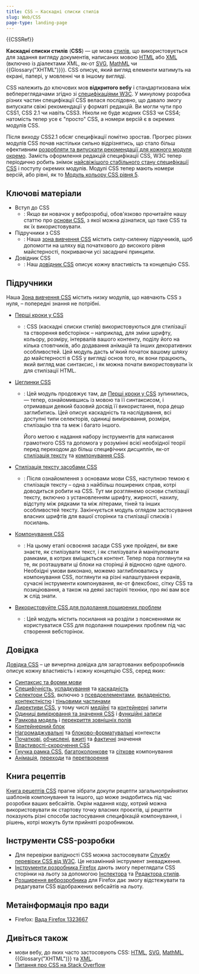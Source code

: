 ```yaml
---
title: CSS – Каскадні списки стилів
slug: Web/CSS
page-type: landing-page
---
```


{{CSSRef}}

**Каскадні списки стилів** (**CSS**) — це мова [стилів](docs/Web/API/StyleSheet), що використовується для задання вигляду документів, написаних мовою [HTML](/uk/docs/Web/HTML) або [XML](/uk/docs/Web/XML/XML_introduction) (включно із діалектами XML, як-от [SVG](/uk/docs/Web/SVG), [MathML](/uk/docs/Web/MathML) чи {{Glossary("XHTML")}}). CSS описує, який вигляд елементи матимуть на екрані, папері, у мовленні чи в іншому вигляді.

CSS належить до ключових мов **відкритого вебу** і стандартизована між вебпереглядачами згідно зі [специфікаціями W3C](https://www.w3.org/Style/CSS/#specs). У минулому розробка різних частин специфікації CSS велася послідовно, що давало змогу випускати свіжі рекомендації у форматі редакцій. Ви могли чути про CSS1, CSS 2.1 чи навіть CSS3. Ніколи не буде жодних CSS3 чи CSS4; натомість тепер усе є "просто" CSS, а номери версій є в окремих модулів CSS.

Після виходу CSS2.1 обсяг специфікації помітно зростав. Прогрес різних модулів CSS почав настільки сильно відрізнятись, що стало більш ефективним [розробляти та випускати рекомендації для кожного модуля окремо](https://www.w3.org/Style/CSS/current-work). Замість оформлення редакцій специфікації CSS, W3C тепер періодично робить знімок [найсвіжішого стабільного стану специфікації CSS](https://www.w3.org/TR/css/) і поступу окремих модулів. Модулі CSS тепер мають номери версій, або рівні, як то [Модуль кольору CSS рівня 5](https://drafts.csswg.org/css-color-5/).

## Ключові матеріали

- Вступ до CSS
  - : Якщо ви новачок у веброзробці, обов'язково прочитайте нашу статтю про [основи CSS](/uk/docs/Learn/Getting_started_with_the_web/CSS_basics), з якої можна дізнатися, що таке CSS та як їх використовувати.
- Підручники з CSS
  - : Наша [зона вивчення CSS](/uk/docs/Learn/CSS) містить силу-силенну підручників, щоб допомогти на шляху від початкового до високого рівня майстерності, покриваючи усі засадничі принципи.
- Довідник CSS
  - : Наш [довідник CSS](/uk/docs/Web/CSS/Reference) описує кожну властивість та концепцію CSS.

## Підручники

Наша [Зона вивчення CSS](/uk/docs/Learn/CSS) містить низку модулів, що навчають CSS з нуля, – попередні знання не потрібні.

- [Перші кроки у CSS](/uk/docs/Learn/CSS/First_steps)
  - : CSS (каскадні списки стилів) використовуються для стилізації та створення вебсторінок – наприклад, для зміни шрифту, кольору, розміру, інтервалів вашого контенту, поділу його на кілька стовпчиків, або додавання анімацій та інших декоративних особливостей. Цей модуль дасть м'який початок вашому шляху до майстерності в CSS у вигляді основ того, як вони працюють, який вигляд має синтаксис, і як можна почати використовувати їх для стилізації HTML.
- [Цеглинки CSS](/uk/docs/Learn/CSS/Building_blocks)

  - : Цей модуль продовжує там, де [Перші кроки у CSS](/uk/docs/Learn/CSS/First_steps) зупинились, — тепер, ознайомившись із мовою та її синтаксисом, і отримавши деякий базовий досвід її використання, пора дещо заглибитись. Цей описує каскадність та наслідування, всі доступні типи селекторів, одиниці вимірювання, розміри, стилізацію тла та меж і багато іншого.

    Його метою є надання набору інструментів для написання грамотного CSS та допомога у розумінні всієї необхідної теорії перед переходом до більш специфічних дисциплін, як-от [стилізація тексту](/uk/docs/Learn/CSS/Styling_text) та [компонування CSS](/uk/docs/Learn/CSS/CSS_layout).

- [Стилізація тексту засобами CSS](/uk/docs/Learn/CSS/Styling_text)

  - : Після ознайомлення з основами мови CSS, наступною темою є стилізація тексту – одна з найбільш поширених справ, котрі доводиться робити на CSS. Тут ми розглянемо основи стилізації тексту, включно з установленням шрифту, жирності, нахилу, відступу між рядками та між літерами, тіней та інших особливостей тексту. Закінчується модуль оглядом застосування власних шрифтів для вашої сторінки та стилізації списків і посилань.

- [Компонування CSS](/uk/docs/Learn/CSS/CSS_layout)

  - : На цьому етапі освоєння засади CSS уже пройдені, ви вже знаєте, як стилізувати текст, і як стилізувати й маніпулювати рамками, в котрих вміщається контент. Тепер пора поглянути на те, як розташувати ці блоки на сторінці й відносно одне одного. Необхідні умови виконано, можемо заглиблюватись у компонування CSS, поглянути на різні налаштування екранів, сучасні інструменти компонування, як-от флексбокс, сітку CSS та позиціювання, а також на деякі застарілі техніки, про які вам все ж слід знати.

- [Використовуйте CSS для подолання поширених проблем](/uk/docs/Learn/CSS/Howto)
  - : Цей модуль містить посилання на розділи з поясненнями як користуватися CSS для подолання поширених проблем під час створення вебсторінок.

## Довідка

[Довідка CSS](/uk/docs/Web/CSS/Reference) – це вичерпна довідка для загартованих веброзробників описує кожну властивість і кожну концепцію CSS, серед яких:

- [Синтаксис та форми мови](/uk/docs/Web/CSS/Syntax)
- [Специфічність](/uk/docs/Web/CSS/Specificity), [успадкування](/uk/docs/Web/CSS/Inheritance) та [каскадність](/uk/docs/Web/CSS/Cascade)
- [Селектори CSS](/uk/docs/Web/CSS/CSS_selectors), включно з [псевдоелементами](/uk/docs/Web/CSS/CSS_pseudo-elements), [вкладеністю](/uk/docs/Web/CSS/CSS_nesting), [контекстністю](/uk/docs/Web/CSS/CSS_scoping) і [тіньовими частинами](/uk/docs/Web/CSS/CSS_shadow_parts)
- [Директиви CSS](/uk/docs/Web/CSS/At-rule), у тому числі [медійні](/uk/docs/Web/CSS/CSS_media_queries) та [контейнерні](/uk/docs/Web/CSS/CSS_containment) запити
- [Одиниці вимірювання та значення CSS](/uk/docs/Web/CSS/CSS_Values_and_Units) і [функційні записи](/uk/docs/Web/CSS/CSS_Functions)
- [Рамкова модель](/uk/docs/Web/CSS/CSS_box_model/Introduction_to_the_CSS_box_model) і [перекриття зовнішніх полів](/uk/docs/Web/CSS/CSS_box_model/Mastering_margin_collapsing)
- [Контейнерний блок](/uk/docs/Web/CSS/Containing_block)
- [Нагромаджувальні](/uk/docs/Web/CSS/CSS_positioned_layout/Understanding_z-index/Stacking_context) та [блоково-форматувальні](/uk/docs/Web/CSS/CSS_display/Block_formatting_context) контексти
- [Початкові](/uk/docs/Web/CSS/initial_value), [обчислені](/uk/docs/Web/CSS/computed_value), [вжиті](/uk/docs/Web/CSS/used_value) та [фактичні](/uk/docs/Web/CSS/actual_value) значення
- [Властивості-скорочення CSS](/uk/docs/Web/CSS/Shorthand_properties)
- [Гнучка рамка CSS](/uk/docs/Web/CSS/CSS_flexible_box_layout), [багатоколонкове](/uk/docs/Web/CSS/CSS_multicol_layout) та [сіткове](/uk/docs/Web/CSS/CSS_grid_layout) компонування
- [Анімація](/uk/docs/Web/CSS/CSS_animation), [переходи](/uk/docs/Web/CSS/CSS_transitions) та [перетворення](/uk/docs/Web/CSS/CSS_transforms)

## Книга рецептів

[Книга рецептів CSS](/uk/docs/Web/CSS/Layout_cookbook) прагне зібрати докупи рецепти загальноприйнятих шаблонів компонування та іншого, що може знадобитись під час розробки ваших вебсайтів. Окрім надання коду, котрий можна використовувати як стартову точку власних проєктів, ці рецепти показують різні способи застосування специфікацій компонування, і рішень, котрі можуть бути прийняті розробником.

## Інструменти CSS-розробки

- Для перевірки валідності CSS можна застосовувати [Службу перевірки CSS від W3C](https://jigsaw.w3.org/css-validator/). Це незамінний інструмент зневадження.
- [Інструменти розробника Firefox](https://firefox-source-docs.mozilla.org/devtools-user/index.html) дають змогу переглядати CSS сторінки на льоту за допомогою [Інспектора](https://firefox-source-docs.mozilla.org/devtools-user/page_inspector/index.html) та [Редактора стилів](https://firefox-source-docs.mozilla.org/devtools-user/style_editor/index.html).
- [Розширення веброзробника](https://addons.mozilla.org/uk/firefox/addon/web-developer/) для Firefox дає змогу відстежувати та редагувати CSS відображених вебсайтів на льоту.

## Метаінформація про вади

- Firefox: [Вада Firefox 1323667](https://bugzil.la/1323667)

## Дивіться також

- мови вебу, до яких часто застосовують CSS: [HTML](/uk/docs/Web/HTML), [SVG](/uk/docs/Web/SVG), [MathML](/uk/docs/Web/MathML), {{Glossary("XHTML")}} та [XML](/uk/docs/Web/XML/XML_introduction).
- [Питання про CSS на Stack Overflow](https://stackoverflow.com/questions/tagged/css)
